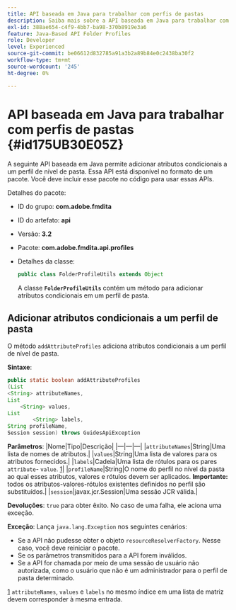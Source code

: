 ```yaml
---
title: API baseada em Java para trabalhar com perfis de pastas
description: Saiba mais sobre a API baseada em Java para trabalhar com perfis de pasta
exl-id: 388ae654-c4f9-4bb7-ba98-370b8919e3a6
feature: Java-Based API Folder Profiles
role: Developer
level: Experienced
source-git-commit: be06612d832785a91a3b2a89b84e0c2438ba30f2
workflow-type: tm+mt
source-wordcount: '245'
ht-degree: 0%

---
```


# API baseada em Java para trabalhar com perfis de pastas {#id175UB30E05Z}

A seguinte API baseada em Java permite adicionar atributos condicionais a um perfil de nível de pasta. Essa API está disponível no formato de um pacote. Você deve incluir esse pacote no código para usar essas APIs.

Detalhes do pacote:

- ID do grupo: **com.adobe.fmdita**

- ID do artefato: **api**

- Versão: **3.2**

- Pacote: **com.adobe.fmdita.api.profiles**

- Detalhes da classe:

  ```JAVA
  public class FolderProfileUtils extends Object
  ```

  A classe **`FolderProfileUtils`** contém um método para adicionar atributos condicionais em um perfil de pasta.


## Adicionar atributos condicionais a um perfil de pasta

O método ``addAttributeProfiles`` adiciona atributos condicionais a um perfil de nível de pasta.

**Sintaxe**:

```JAVA
public static boolean addAttributeProfiles
(List
<String> attributeNames, 
List
    <String> values, 
List
        <String> labels,
String profileName, 
Session session) throws GuidesApiException
```

**Parâmetros**:
|Nome|Tipo|Descrição|
|—|—|—|
|``attributeNames``|String|Uma lista de nomes de atributos.|
|``values``|String|Uma lista de valores para os atributos fornecidos.|
|`labels`|Cadeia|Uma lista de rótulos para os pares `attribute`- `value`. [1](#fntarg_1)|
|`profileName`|String|O nome do perfil no nível da pasta ao qual esses atributos, valores e rótulos devem ser aplicados. **Importante:** todos os atributos-valores-rótulos existentes definidos no perfil são substituídos.|
|`session`|javax.jcr.Session|Uma sessão JCR válida.|

**Devoluções**:
`true` para obter êxito. No caso de uma falha, ele aciona uma exceção.

**Exceção**:
Lança ``java.lang.Exception`` nos seguintes cenários:

- Se a API não pudesse obter o objeto `resourceResolverFactory`. Nesse caso, você deve reiniciar o pacote.
- Se os parâmetros transmitidos para a API forem inválidos.
- Se a API for chamada por meio de uma sessão de usuário não autorizada, como o usuário que não é um administrador para o perfil de pasta determinado.

[1](#fnsrc_1) `attributeNames`, `values` e `labels` no mesmo índice em uma lista de matriz devem corresponder à mesma entrada.
